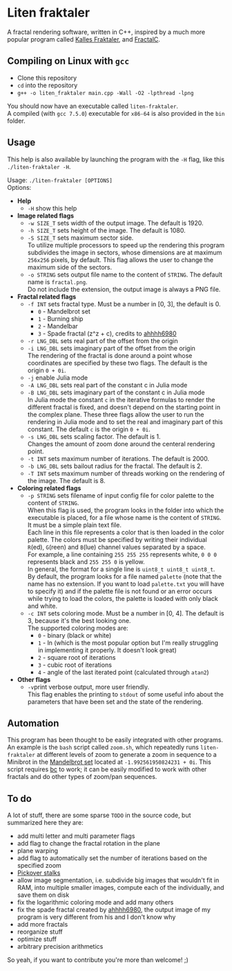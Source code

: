 # Liten fraktaler
A fractal rendering software, written in C++, inspired by a much more popular program called [Kalles Fraktaler](https://mathr.co.uk/kf/kf.html), and [FractalC](https://github.com/ahhhh6980/FractalC).

## Compiling on Linux with `gcc`
* Clone this repository
* `cd` into the repository
* `g++ -o liten_fraktaler main.cpp -Wall -O2 -lpthread -lpng`

You should now have an executable called `liten-fraktaler`.  
A compiled (with `gcc 7.5.0`) executable for `x86-64` is also provided in the `bin` folder.

## Usage
This help is also available by launching the program with the `-H` flag, like this `./liten-fraktaler -H`.

Usage: `./liten-fraktaler [OPTIONS]`  
Options:
* **Help**
	* `-H` show this help  
* **Image related flags**
	* `-w SIZE_T` sets width of the output image. The default is 1920.  
	* `-h SIZE_T` sets height of the image. The default is 1080.
	* `-S SIZE_T` sets maximum sector side.  
		To utilize multiple processors to speed up the rendering this program subdivides the image in sectors, whose 			dimensions are at maximum `256x256` pixels, by default. This flag allows the user to change the maximum side of the 		  sectors.
    * `-o STRING` sets output file name to the content of `STRING`. The default name is `fractal.png`.  
    	Do not include the extension, the output image is always a PNG file.
* **Fractal related flags**
	* `-f INT` sets fractal type. Must be a number in [0, 3], the default is 0.  
		* `0` - Mandelbrot set  
        * `1` - Burning ship  
        * `2` - Mandelbar  
        * `3` - Spade fractal (z^z + c), credits to [ahhhh6980](https://github.com/ahhhh6980)
    * `-r LNG_DBL` sets real part of the offset from the origin
    * `-i LNG_DBL` sets imaginary part of the offset from the origin  
    	The rendering of the fractal is done around a point whose coordinates are specified by these two flags. The default 		is the origin `0 + 0i`.
    * `-j` enable Julia mode  
    * `-A LNG_DBL` sets real part of the constant c in Julia mode
    * `-B LNG_DBL` sets imaginary part of the constant c in Julia mode  
    	In Julia mode the constant `c` in the iterative formulas to render the different fractal is fixed, and doesn't 			depend on the starting point in the complex plane. These three flags allow the user to run the rendering in Julia 		  mode and to set the real and imaginary part of this constant. The default `c` is the origin `0 + 0i`.
    * `-s LNG_DBL` sets scaling factor. The default is 1.  
    	Changes the amount of zoom done around the centeral rendering point.
    * `-t INT` sets maximum number of iterations. The default is 2000.
    * `-b LNG_DBL` sets bailout radius for the fractal. The default is 2.
    * `-T INT` sets maximum number of threads working on the rendering of the image. The default is 8.
* **Coloring related flags**
	* `-p STRING` sets filename of input config file for color palette to the content of `STRING`.  
		When this flag is used, the program looks in the folder into which the executable is placed, for
        a file whose name is the content of `STRING`. It must be a simple plain text file.  
        Each line in this file represents a color that is then loaded in the color palette. The colors must be specified 		 by writing their individual `R`(ed), `G`(reen) and `B`(lue) channel values separated by a space.  
        For example, a line containing `255 255 255` represents white, `0 0 0` represents black and `255 255 0` is
        yellow.  
        In general, the format for a single line is `uint8_t uint8_t uint8_t`.  
        By default, the program looks for a file named `palette` (note that the name has no extension. If you want to 			load `palette.txt` you will have to specify it) and if the palette file is not found or an error occurs while 			trying to load the colors, the palette is loaded with only black and white.
    * `-c INT` sets coloring mode. Must be a number in [0, 4]. The default is 3, because it's the best looking one.  
    	The supported coloring modes are:
    	* `0` - binary (black or white)  
        * `1` - ln (which is the most popular option but I'm really struggling in implementing it properly. It doesn't 					look great)  
        * `2` - square root of iterations  
        * `3` - cubic root of iterations  
        * `4` - angle of the last iterated point (calculated through `atan2`)
* **Other flags**
	* `-v`print verbose output, more user friendly.  
		This flag enables the printing to `stdout` of some useful info about the parameters that have been set and the 			state of the rendering.
        
## Automation
This program has been thought to be easily integrated with other programs.  
An example is the `bash` script called `zoom.sh`, which repeatedly runs `liten-fraktaler` at different levels of zoom to generate a zoom in sequence to a Minibrot in the [Mandelbrot set](https://en.wikipedia.org/wiki/Mandelbrot_set) located at `-1.992561950824231 + 0i`. This script requires [bc](https://www.gnu.org/software/bc/) to work; it can be easily modified to work with other fractals and do other types of zoom/pan sequences.

## To do
A lot of stuff, there are some sparse `TODO` in the source code, but summarized here they are:
* add multi letter and multi parameter flags
* add flag to change the fractal rotation in the plane
* plane warping
* add flag to automatically set the number of iterations based on the specified zoom
* [Pickover stalks](https://en.wikipedia.org/wiki/Pickover_stalk)
* allow image segmentation, i.e. subdivide big images that wouldn't fit in RAM, into multiple smaller images, compute each of the individually, and save them on disk
* fix the logarithmic coloring mode and add many others
* fix the spade fractal created by [ahhhh6980](https://github.com/ahhhh6980), the output image of my program is very different from his and I don't know why
* add more fractals
* reorganize stuff
* optimize stuff
* arbitrary precision arithmetics

So yeah, if you want to contribute you're more than welcome! ;)
